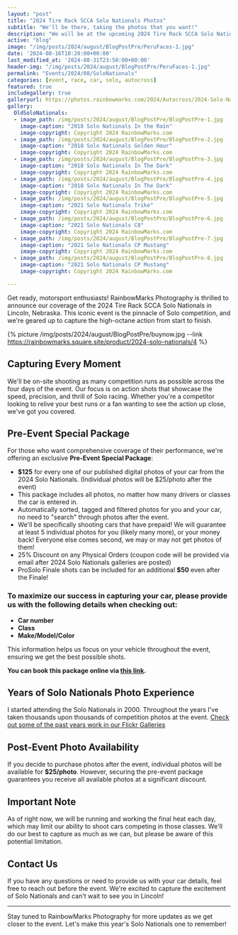 ```yaml
---
layout: "post"
title: "2024 Tire Rack SCCA Solo Nationals Photos"
subtitle: "We'll be there, taking the photos that you want!"
description: "We will be at the upcoming 2024 Tire Rack SCCA Solo National Championships in Lincoln Nebraska, taking the photos that you want to see!"
active: "blog"
image: "/img/posts/2024/august/BlogPostPre/PeruFaces-1.jpg"
date: '2024-08-16T10:20:00+00:00'
last_modified_at: '2024-08-31T23:50:00+00:00'
header-img: "/img/posts/2024/august/BlogPostPre/PeruFaces-1.jpg"
permalink: "Events/2024/08/SoloNationals"
categories: [event, race, car, solo, autocross]
featured: true
includegallery: true
galleryurl: https://photos.rainbowmarks.com/2024/Autocross/2024-Solo-National-Championships
gallery:
  OldSoloNationals:
  - image_path: /img/posts/2024/august/BlogPostPre/BlogPostPre-1.jpg
    image-caption: "2018 Solo Nationals In the Rain"
    image-copyright: Copyright 2024 RainbowMarks.com
  - image_path: /img/posts/2024/august/BlogPostPre/BlogPostPre-2.jpg
    image-caption: "2018 Solo Nationals Golden Hour"
    image-copyright: Copyright 2024 RainbowMarks.com
  - image_path: /img/posts/2024/august/BlogPostPre/BlogPostPre-3.jpg
    image-caption: "2018 Solo Nationals In The Dark"
    image-copyright: Copyright 2024 RainbowMarks.com
  - image_path: /img/posts/2024/august/BlogPostPre/BlogPostPre-4.jpg
    image-caption: "2018 Solo Nationals In The Dark"
    image-copyright: Copyright 2024 RainbowMarks.com
  - image_path: /img/posts/2024/august/BlogPostPre/BlogPostPre-5.jpg
    image-caption: "2021 Solo Nationals Trike"
    image-copyright: Copyright 2024 RainbowMarks.com
  - image_path: /img/posts/2024/august/BlogPostPre/BlogPostPre-6.jpg
    image-caption: "2021 Solo Nationals C8"
    image-copyright: Copyright 2024 RainbowMarks.com
  - image_path: /img/posts/2024/august/BlogPostPre/BlogPostPre-7.jpg
    image-caption: "2021 Solo Nationals CP Mustang"
    image-copyright: Copyright 2024 RainbowMarks.com
  - image_path: /img/posts/2024/august/BlogPostPre/BlogPostPre-8.jpg
    image-caption: "2021 Solo Nationals CP Mustang"
    image-copyright: Copyright 2024 RainbowMarks.com

---
```

Get ready, motorsport enthusiasts! RainbowMarks Photography is thrilled to announce our coverage of the 2024 Tire Rack SCCA Solo Nationals in Lincoln, Nebraska. This iconic event is the pinnacle of Solo competition, and we're geared up to capture the high-octane action from start to finish.

{% picture  /img/posts/2024/august/BlogPostPre/buynow.jpg --link https://rainbowmarks.square.site/product/2024-solo-nationals/4 %}

## Capturing Every Moment
We'll be on-site shooting as many competition runs as possible across the four days of the event. Our focus is on action shots that showcase the speed, precision, and thrill of Solo racing. Whether you're a competitor looking to relive your best runs or a fan wanting to see the action up close, we've got you covered.

## Pre-Event Special Package
For those who want comprehensive coverage of their performance, we're offering an exclusive **Pre-Event Special Package**:
- **$125** for every one of our published digital photos of your car from the 2024 Solo Nationals. (Individual photos will be $25/photo after the event)
- This package includes all photos, no matter how many drivers or classes the car is entered in.
- Automatically sorted, tagged and filtered photos for you and your car, no need to "search" through photos after the event.
- We'll be specifically shooting cars that have prepaid! We will guarantee at least 5 individual photos for you (likely many more), or your money back! Everyone else comes second, we may or may not get photos of them!
- 25% Discount on any Physical Orders (coupon code will be provided via email after 2024 Solo Nationals galleries are posted)
- ProSolo Finale shots can be included for an additional **$50** even after the Finale!


### To maximize our success in capturing your car, please provide us with the following details when checking out:
- **Car number**
- **Class**
- **Make/Model/Color**

This information helps us focus on your vehicle throughout the event, ensuring we get the best possible shots.

**You can book this package online via [this link](https://rainbowmarks.square.site/product/2024-solo-nationals/4).**

## Years of Solo Nationals Photo Experience
I started attending the Solo Nationals in 2000. Throughout the years I've taken thousands upon thousands of competition photos at the event. [Check out some of the past years work in our Flickr Galleries](https://flickr.com/search/?user_id=17726343%40N00&view_all=1&text=nationals)

## Post-Event Photo Availability
If you decide to purchase photos after the event, individual photos will be available for **$25/photo**. However, securing the pre-event package guarantees you receive all available photos at a significant discount.

## Important Note
As of right now, we will be running and working the final heat each day, which may limit our ability to shoot cars competing in those classes. We'll do our best to capture as much as we can, but please be aware of this potential limitation.

## Contact Us
If you have any questions or need to provide us with your car details, feel free to reach out before the event. We're excited to capture the excitement of Solo Nationals and can't wait to see you in Lincoln!

---

Stay tuned to RainbowMarks Photography for more updates as we get closer to the event. Let's make this year's Solo Nationals one to remember!



<script>
    (function(b,d,h,e,f,a,c){a=d.getElementsByTagName("script");c=!1;
    var k=e.substring(e.lastIndexOf("/")+1);b.formIds=b.formIds?b.formIds:[];
    for(var g=0;g<a.length;g++)-1<a[g].src.indexOf(k)&&(c=!0);b[f]&&(b.formIds=b.formIds.concat(b[f].form_ids));
    b.formObject=f;b[f]=function(a){if(a.form_ids){
        var c=b.formIds.concat(a.form_ids),d=[],e;for(e in c)c.hasOwnProperty(e)&&-1==d.indexOf(c[e])&&d.push(c[e]);
        a.form_ids=d}b[f]=a};c||(a=d.createElement(h),c=d.getElementsByTagName(h)[0],a.async=!0,a.src=e,c.parentNode.insertBefore(a,
            c))})(window,document,'script', '//cdn3.editmysite.com/app/marketing/js/dist/lead-form.js','leadForm');
    leadForm({ form_ids: ["686236c0-8c5f-4a2f-b962-99e3a83027ea"], preview: 0, asset_domain: 'cdn3.editmysite.com/app/marketing', data_domain: 'www.weebly.com/app/marketing' });
</script>

